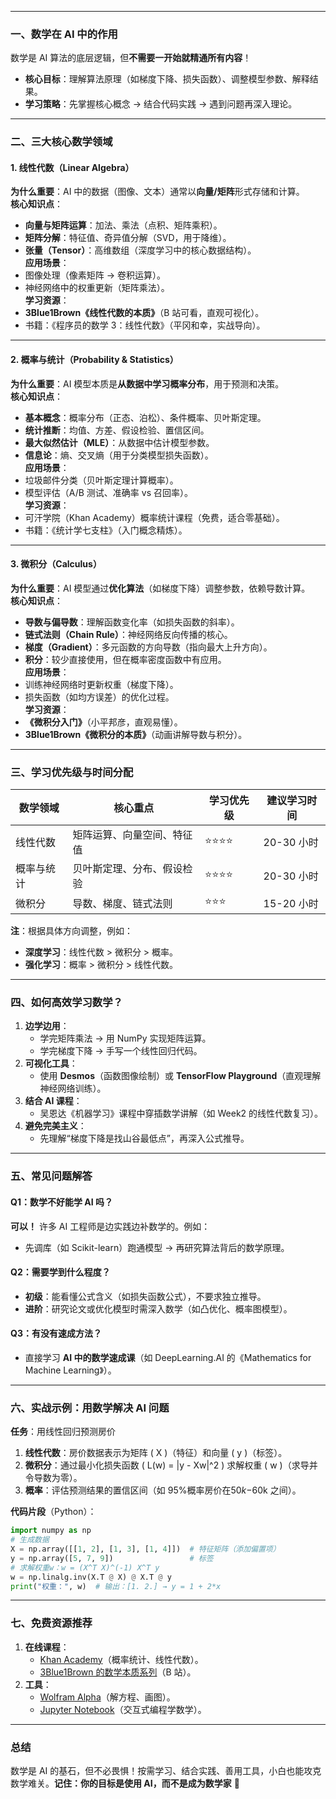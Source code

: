 <!-- @format -->

---

### **一、数学在 AI 中的作用**

数学是 AI 算法的底层逻辑，但**不需要一开始就精通所有内容**！

- **核心目标**：理解算法原理（如梯度下降、损失函数）、调整模型参数、解释结果。
- **学习策略**：先掌握核心概念 → 结合代码实践 → 遇到问题再深入理论。

---

### **二、三大核心数学领域**

#### **1. 线性代数（Linear Algebra）**

**为什么重要**：AI 中的数据（图像、文本）通常以**向量/矩阵**形式存储和计算。  
**核心知识点**：

- **向量与矩阵运算**：加法、乘法（点积、矩阵乘积）。
- **矩阵分解**：特征值、奇异值分解（SVD，用于降维）。
- **张量（Tensor）**：高维数组（深度学习中的核心数据结构）。  
  **应用场景**：
- 图像处理（像素矩阵 → 卷积运算）。
- 神经网络中的权重更新（矩阵乘法）。  
  **学习资源**：
- **3Blue1Brown《线性代数的本质》**（B 站可看，直观可视化）。
- 书籍：《程序员的数学 3：线性代数》（平冈和幸，实战导向）。

---

#### **2. 概率与统计（Probability & Statistics）**

**为什么重要**：AI 模型本质是**从数据中学习概率分布**，用于预测和决策。  
**核心知识点**：

- **基本概念**：概率分布（正态、泊松）、条件概率、贝叶斯定理。
- **统计推断**：均值、方差、假设检验、置信区间。
- **最大似然估计（MLE）**：从数据中估计模型参数。
- **信息论**：熵、交叉熵（用于分类模型损失函数）。  
  **应用场景**：
- 垃圾邮件分类（贝叶斯定理计算概率）。
- 模型评估（A/B 测试、准确率 vs 召回率）。  
  **学习资源**：
- 可汗学院（Khan Academy）概率统计课程（免费，适合零基础）。
- 书籍：《统计学七支柱》（入门概念精炼）。

---

#### **3. 微积分（Calculus）**

**为什么重要**：AI 模型通过**优化算法**（如梯度下降）调整参数，依赖导数计算。  
**核心知识点**：

- **导数与偏导数**：理解函数变化率（如损失函数的斜率）。
- **链式法则（Chain Rule）**：神经网络反向传播的核心。
- **梯度（Gradient）**：多元函数的方向导数（指向最大上升方向）。
- **积分**：较少直接使用，但在概率密度函数中有应用。  
  **应用场景**：
- 训练神经网络时更新权重（梯度下降）。
- 损失函数（如均方误差）的优化过程。  
  **学习资源**：
- **《微积分入门》**（小平邦彦，直观易懂）。
- **3Blue1Brown《微积分的本质》**（动画讲解导数与积分）。

---

### **三、学习优先级与时间分配**

| **数学领域** | **核心重点**               | **学习优先级** | **建议学习时间** |
| ------------ | -------------------------- | -------------- | ---------------- |
| 线性代数     | 矩阵运算、向量空间、特征值 | ⭐⭐⭐⭐       | 20-30 小时       |
| 概率与统计   | 贝叶斯定理、分布、假设检验 | ⭐⭐⭐⭐       | 20-30 小时       |
| 微积分       | 导数、梯度、链式法则       | ⭐⭐⭐         | 15-20 小时       |

**注**：根据具体方向调整，例如：

- **深度学习**：线性代数 > 微积分 > 概率。
- **强化学习**：概率 > 微积分 > 线性代数。

---

### **四、如何高效学习数学？**

1. **边学边用**：
   - 学完矩阵乘法 → 用 NumPy 实现矩阵运算。
   - 学完梯度下降 → 手写一个线性回归代码。
2. **可视化工具**：
   - 使用 **Desmos**（函数图像绘制）或 **TensorFlow Playground**（直观理解神经网络训练）。
3. **结合 AI 课程**：
   - 吴恩达《机器学习》课程中穿插数学讲解（如 Week2 的线性代数复习）。
4. **避免完美主义**：
   - 先理解“梯度下降是找山谷最低点”，再深入公式推导。

---

### **五、常见问题解答**

#### **Q1：数学不好能学 AI 吗？**

**可以！** 许多 AI 工程师是边实践边补数学的。例如：

- 先调库（如 Scikit-learn）跑通模型 → 再研究算法背后的数学原理。

#### **Q2：需要学到什么程度？**

- **初级**：能看懂公式含义（如损失函数公式），不要求独立推导。
- **进阶**：研究论文或优化模型时需深入数学（如凸优化、概率图模型）。

#### **Q3：有没有速成方法？**

- 直接学习 **AI 中的数学速成课**（如 DeepLearning.AI 的《Mathematics for Machine Learning》）。

---

### **六、实战示例：用数学解决 AI 问题**

**任务**：用线性回归预测房价

1. **线性代数**：房价数据表示为矩阵 \( X \)（特征）和向量 \( y \)（标签）。
2. **微积分**：通过最小化损失函数 \( L(w) = \|y - Xw\|^2 \) 求解权重 \( w \)（求导并令导数为零）。
3. **概率**：评估预测结果的置信区间（如 95%概率房价在$50k-$60k 之间）。

**代码片段**（Python）：

```python
import numpy as np
# 生成数据
X = np.array([[1, 2], [1, 3], [1, 4]])  # 特征矩阵（添加偏置项）
y = np.array([5, 7, 9])                 # 标签
# 求解权重w：w = (X^T X)^(-1) X^T y
w = np.linalg.inv(X.T @ X) @ X.T @ y
print("权重：", w)  # 输出：[1. 2.] → y = 1 + 2*x
```

---

### **七、免费资源推荐**

1. **在线课程**：
   - [Khan Academy](https://www.khanacademy.org/)（概率统计、线性代数）。
   - [3Blue1Brown 的数学本质系列](https://www.bilibili.com/video/BV1ys411472E)（B 站）。
2. **工具**：
   - [Wolfram Alpha](https://www.wolframalpha.com/)（解方程、画图）。
   - [Jupyter Notebook](https://jupyter.org/)（交互式编程学数学）。

---

### **总结**

数学是 AI 的基石，但不必畏惧！按需学习、结合实践、善用工具，小白也能攻克数学难关。**记住：你的目标是使用 AI，而不是成为数学家** 🚀
